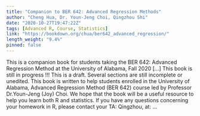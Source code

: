 ```yaml
---
title: "Companion to BER 642: Advanced Regression Methods"
author: "Cheng Hua, Dr. Youn-Jeng Choi, Qingzhou Shi"
date: "2020-10-27T19:47:22Z"
tags: [Advanced R, Course, Statistics]
link: "https://bookdown.org/chua/ber642_advanced_regression/"
length_weight: "9.4%"
pinned: false
---
```


This is a companion book for students taking the BER 642: Advanced Regression Method at the University of Alabama, Fall 2020 [...] This book is still in progress !!! This is a draft. Several sections are still incomplete or unedited. This book is written to help students enrolled in the University of Alabama, Advanced Regression Method (BER 642) course led by Professor Dr.Youn-Jeng (Joy) Choi. We hope that the book will be a useful resource to help you learn both R and statistics. If you have any questions concerning your homework in R, please contact your TA: Qingzhou, at: ...
